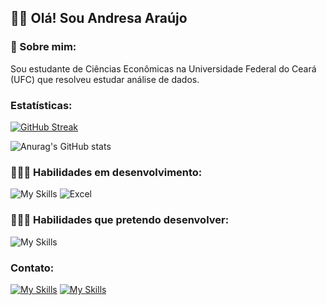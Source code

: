 ##  👋🏻 Olá! Sou Andresa Araújo
### 🌟 Sobre mim:
Sou estudante de Ciências Econômicas na Universidade Federal do Ceará (UFC) que resolveu estudar análise de dados.

### Estatísticas:

[![GitHub Streak](https://streak-stats.demolab.com/?user=andresa-araujo19&theme=dark&locale=pt-br)](https://git.io/streak-stats)

![Anurag's GitHub stats](https://github-readme-stats.vercel.app/api?username=andresa-araujo19&show_icons=true&theme=dark&locale=pt-br)

### 👩🏻‍💻 Habilidades em desenvolvimento:
![My Skills](https://skillicons.dev/icons?i=py,r)
![Excel](https://img.shields.io/badge/Microsoft_Excel-217346?style=for-the-badge&logo=microsoft-excel&logoColor=white)

### 👩🏻‍💻 Habilidades que pretendo desenvolver:
![My Skills](https://skillicons.dev/icons?i=mysql)

### Contato:
[![My Skills](https://skillicons.dev/icons?i=gmail)](araujoandresa58@gmail.com)
[![My Skills](https://skillicons.dev/icons?i=linkedin)](https://skillicons.dev)

